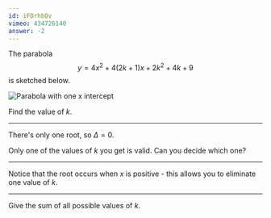 ```yaml
---
id: iFDrhbQv
vimeo: 434726140
answer: -2
---
```


The parabola
$$
y = 4x^2 + 4(2k+1)x + 2k^2 + 4k + 9
$$
is sketched below.

![Parabola with one x intercept](/img/learn/quad-22.svg)

Find the value of $k.$

---

There's only one root, so $\Delta = 0$.

Only one of the values of $k$ you get is valid. Can you decide which one?

---

Notice that the root occurs when $x$ is positive - this allows you to eliminate one value of $k$.

---

Give the sum of all possible values of $k$.
